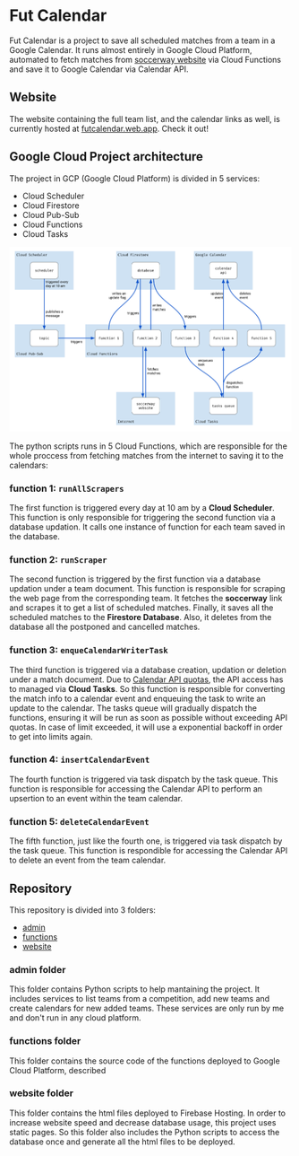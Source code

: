 # Fut Calendar
Fut Calendar is a project to save all scheduled matches from a team in a Google Calendar. It runs almost entirely in Google Cloud Platform, automated to fetch matches from [soccerway website](https://soccerway.com/) via Cloud Functions and save it to Google Calendar via Calendar API.

## Website
The website containing the full team list, and the calendar links as well, is currently hosted at [futcalendar.web.app](https://futcalendar.web.app). Check it out!

## Google Cloud Project architecture
The project in GCP (Google Cloud Platform) is divided in 5 services:
- Cloud Scheduler
- Cloud Firestore
- Cloud Pub-Sub
- Cloud Functions
- Cloud Tasks

![project diagram](diagram.png?raw=true)

The python scripts runs in 5 Cloud Functions, which are responsible for the whole proccess from fetching matches from the internet to saving it to the calendars:

### function 1: `runAllScrapers`
The first function is triggered every day at 10 am by a **Cloud Scheduler**. This function is only responsible for triggering the second function via a database updation. It calls one instance of function for each team saved in the database.

### function 2: `runScraper`
The second function is triggered by the first function via a database updation under a team document. This function is responsible for scraping the web page from the corresponding team. It fetches the **soccerway** link and scrapes it to get a list of scheduled matches. Finally, it saves all the scheduled matches to the **Firestore Database**. Also, it deletes from the database all the postponed and cancelled matches.

### function 3: `enqueCalendarWriterTask`
The third function is triggered via a database creation, updation or deletion under a match document. Due to [Calendar API quotas](https://developers.google.com/calendar/api/guides/quota), the API access has to managed via **Cloud Tasks**. So this function is responsible for converting the match info to a calendar event and enqueuing the task to write an update to the calendar. The tasks queue will gradually dispatch the functions, ensuring it will be run as soon as possible without exceeding API quotas. In case of limit exceeded, it will use a exponential backoff in order to get into limits again.

### function 4: `insertCalendarEvent`
The fourth function is triggered via task dispatch by the task queue. This function is responsible for accessing the Calendar API to perform an upsertion to an event within the team calendar.

### function 5: `deleteCalendarEvent`
The fifth function, just like the fourth one, is triggered via task dispatch by the task queue. This function is respondible for accessing the Calendar API to delete an event from the team calendar.

## Repository
This repository is divided into 3 folders:
- [admin](#admin-folder)
- [functions](#functions-folder)
- [website](#website-folder)

### admin folder
This folder contains Python scripts to help mantaining the project. It includes services to list teams from a competition, add new teams and create calendars for new added teams. These services are only run by me and don't run in any cloud platform.

### functions folder
This folder contains the source code of the functions deployed to Google Cloud Platform, described 

### website folder
This folder contains the html files deployed to Firebase Hosting. In order to increase website speed and decrease database usage, this project uses static pages. So this folder also includes the Python scripts to access the database once and generate all the html files to be deployed.